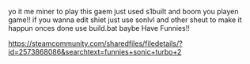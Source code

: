 yo it me miner
to play this gaem just used s1built and boom you playen game!!
if you wanna edit shiet just use sonlvl and other sheut to make it happun
onces done use build.bat baybe 
Have Funnies!!

https://steamcommunity.com/sharedfiles/filedetails/?id=2573868086&searchtext=funnies+sonic+turbo+2
